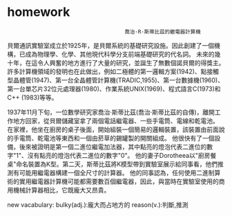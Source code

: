 # homework
                                          喬治·R·斯蒂比茲的繼電器計算機
貝爾通訊實驗室成立於1925年，是貝爾系統的基礎研究設施。因此創建了一個機構，已成為物理學、化學、其他現代科學分支前端基礎研究的代名詞。
未來的幾十年，在這令人興奮的地方進行了大量的研究，並誕生了無數個諾貝爾的得獎主。許多計算機領域的發明也在此做出，例如二極體的第一邏輯方案(1942)、點接觸
型晶體管(1947)、第一台全晶體管計算機(TRADIC,1955)、第一台數據機(1960)、第一台單芯片32位元處理器(1980)、作業系統UNIX(1969)、程式語言C(1973)和C++
(1983)等等。

1937年11月下旬，一位數學研究家喬治·斯蒂比茲(喬治·斯蒂比茲的自傳)，離開工作地方回家，從貝爾儲藏室拿了兩個電話繼電器、一些手電筒、電線和乾電池。
在家裡，他坐在廚房的桌子後面，開始組裝一個簡易的邏輯裝置，該裝置由前面說的手電筒、乾電池等東西和一個由菸草的錫罐製的開關組成。
他很快有了一個設備，後來被證明是第一個二進位繼電加法器，其中點亮的燈泡代表二進位的數字"1"、沒有點亮的燈泡代表二進位的數字"0"。
他的妻子Dorotheea以"廚房餐桌"命名裝置為K型。第二天，斯蒂比茲將K模型帶到實驗室展示給同事看，他們推測有可能用繼電器構建一個全尺寸的計算器。
他的同事認為，任何使用二進制算術的實用繼電器計算機可能都需要數百個繼電器，因此，與當時在實驗室使用的商用機械計算器相比，它既龐大又昂貴。




new vacabulary:
bulky(adj.):龐大而占地方的
reason(v.):判斷,推測
